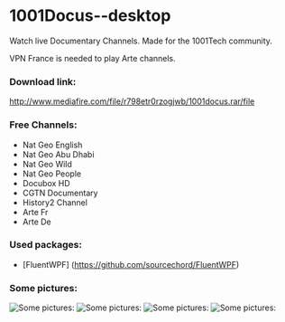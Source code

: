 # 1001Docus--desktop
Watch live Documentary Channels.
Made for the 1001Tech community.

VPN France is needed to play Arte channels.

### Download link:
 http://www.mediafire.com/file/r798etr0rzogjwb/1001docus.rar/file
 
### Free Channels:

 * Nat Geo English
 * Nat Geo Abu Dhabi
 * Nat Geo Wild
 * Nat Geo People
 * Docubox HD
 * CGTN Documentary
 * History2 Channel
 * Arte Fr
 * Arte De

### Used packages:
 * [FluentWPF] (https://github.com/sourcechord/FluentWPF)

### Some pictures:
![Some pictures:](https://i.imgur.com/1HbJ6kA.jpg)
![Some pictures:](https://i.imgur.com/xsTvT6D.png)
![Some pictures:](https://i.imgur.com/Z56Pq4v.png)
![Some pictures:](https://i.imgur.com/iczG2o6.jpg)

